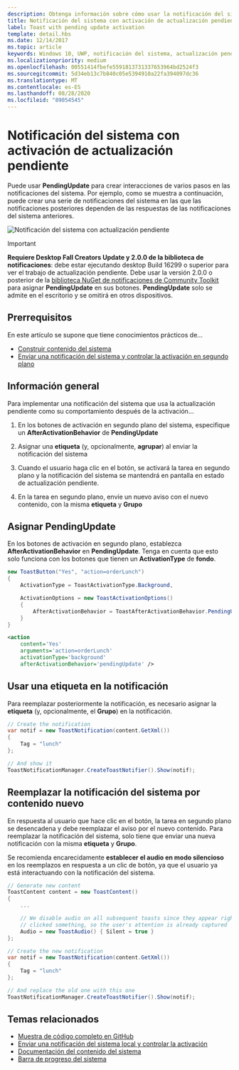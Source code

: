 ```yaml
---
description: Obtenga información sobre cómo usar la notificación del sistema con la activación de actualizaciones pendientes para crear interacciones de varios pasos en las notificaciones del sistema.
title: Notificación del sistema con activación de actualización pendiente
label: Toast with pending update activation
template: detail.hbs
ms.date: 12/14/2017
ms.topic: article
keywords: Windows 10, UWP, notificación del sistema, actualización pendiente, pendingupdate, interactividad de varios pasos y interacciones de varios pasos
ms.localizationpriority: medium
ms.openlocfilehash: 00551414fbefe5591813731337653964bd2524f3
ms.sourcegitcommit: 5d34eb13c7b840c05e5394910a22fa394097dc36
ms.translationtype: MT
ms.contentlocale: es-ES
ms.lasthandoff: 08/28/2020
ms.locfileid: "89054545"
---
```

# <a name="toast-with-pending-update-activation"></a>Notificación del sistema con activación de actualización pendiente

Puede usar **PendingUpdate** para crear interacciones de varios pasos en las notificaciones del sistema. Por ejemplo, como se muestra a continuación, puede crear una serie de notificaciones del sistema en las que las notificaciones posteriores dependen de las respuestas de las notificaciones del sistema anteriores.

![Notificación del sistema con actualización pendiente](images/toast-pendingupdate.gif)

> [!IMPORTANT]
> **Requiere Desktop Fall Creators Update y 2.0.0 de la biblioteca de notificaciones**: debe estar ejecutando desktop Build 16299 o superior para ver el trabajo de actualización pendiente. Debe usar la versión 2.0.0 o posterior de la [biblioteca NuGet de notificaciones de Community Toolkit](https://www.nuget.org/packages/Microsoft.Toolkit.Uwp.Notifications/) para asignar **PendingUpdate** en sus botones. **PendingUpdate** solo se admite en el escritorio y se omitirá en otros dispositivos.


## <a name="prerequisites"></a>Prerrequisitos

En este artículo se supone que tiene conocimientos prácticos de...

- [Construir contenido del sistema](adaptive-interactive-toasts.md)
- [Enviar una notificación del sistema y controlar la activación en segundo plano](send-local-toast.md)


## <a name="overview"></a>Información general

Para implementar una notificación del sistema que usa la actualización pendiente como su comportamiento después de la activación...

1. En los botones de activación en segundo plano del sistema, especifique un **AfterActivationBehavior** de **PendingUpdate**

2. Asignar una **etiqueta** (y, opcionalmente, **agrupar**) al enviar la notificación del sistema

3. Cuando el usuario haga clic en el botón, se activará la tarea en segundo plano y la notificación del sistema se mantendrá en pantalla en estado de actualización pendiente.

4. En la tarea en segundo plano, envíe un nuevo aviso con el nuevo contenido, con la misma **etiqueta** y **Grupo**


## <a name="assign-pendingupdate"></a>Asignar PendingUpdate

En los botones de activación en segundo plano, establezca **AfterActivationBehavior** en **PendingUpdate**. Tenga en cuenta que esto solo funciona con los botones que tienen un **ActivationType** de **fondo**.

```csharp
new ToastButton("Yes", "action=orderLunch")
{
    ActivationType = ToastActivationType.Background,

    ActivationOptions = new ToastActivationOptions()
    {
        AfterActivationBehavior = ToastAfterActivationBehavior.PendingUpdate
    }
}
```

```xml
<action
    content='Yes'
    arguments='action=orderLunch'
    activationType='background'
    afterActivationBehavior='pendingUpdate' />
```


## <a name="use-a-tag-on-the-notification"></a>Usar una etiqueta en la notificación

Para reemplazar posteriormente la notificación, es necesario asignar la **etiqueta** (y, opcionalmente, el **Grupo**) en la notificación.

```csharp
// Create the notification
var notif = new ToastNotification(content.GetXml())
{
    Tag = "lunch"
};

// And show it
ToastNotificationManager.CreateToastNotifier().Show(notif);
```


## <a name="replace-the-toast-with-new-content"></a>Reemplazar la notificación del sistema por contenido nuevo

En respuesta al usuario que hace clic en el botón, la tarea en segundo plano se desencadena y debe reemplazar el aviso por el nuevo contenido. Para reemplazar la notificación del sistema, solo tiene que enviar una nueva notificación con la misma **etiqueta** y **Grupo**.

Se recomienda encarecidamente **establecer el audio en modo silencioso** en los reemplazos en respuesta a un clic de botón, ya que el usuario ya está interactuando con la notificación del sistema.

```csharp
// Generate new content
ToastContent content = new ToastContent()
{
    ...

    // We disable audio on all subsequent toasts since they appear right after the user
    // clicked something, so the user's attention is already captured
    Audio = new ToastAudio() { Silent = true }
};

// Create the new notification
var notif = new ToastNotification(content.GetXml())
{
    Tag = "lunch"
};

// And replace the old one with this one
ToastNotificationManager.CreateToastNotifier().Show(notif);
```


## <a name="related-topics"></a>Temas relacionados

- [Muestra de código completo en GitHub](https://github.com/WindowsNotifications/quickstart-toast-pending-update)
- [Enviar una notificación del sistema local y controlar la activación](send-local-toast.md)
- [Documentación del contenido del sistema](adaptive-interactive-toasts.md)
- [Barra de progreso del sistema](toast-progress-bar.md)